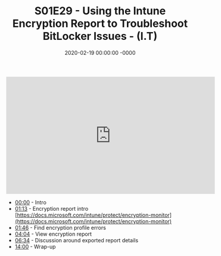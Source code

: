 ﻿---
layout: post
title: "S01E29 - Using the Intune Encryption Report to Troubleshoot BitLocker Issues - (I.T)"
date: 2020-02-19 00:00:00 -0000
categories:
---

<iframe loading="lazy" width="560" height="315" src="https://www.youtube.com/embed/De2ngxtZVao" title="YouTube video player" frameborder="0" allow="accelerometer; autoplay; clipboard-write; encrypted-media; gyroscope; picture-in-picture" allowfullscreen></iframe>

* [00:00](https://www.youtube.com/watch?v=De2ngxtZVao&t=0s) - Intro
* [01:13](https://www.youtube.com/watch?v=De2ngxtZVao&t=73s) - Encryption report intro
[https://docs.microsoft.com/intune/protect/encryption-monitor](https://docs.microsoft.com/intune/protect/encryption-monitor)
* [01:46](https://www.youtube.com/watch?v=De2ngxtZVao&t=106s) - Find encryption profile errors
* [04:04](https://www.youtube.com/watch?v=De2ngxtZVao&t=244s) - View encryption report
* [06:34](https://www.youtube.com/watch?v=De2ngxtZVao&t=394s) - Discussion around exported report details
* [14:00](https://www.youtube.com/watch?v=De2ngxtZVao&t=840s) - Wrap-up

